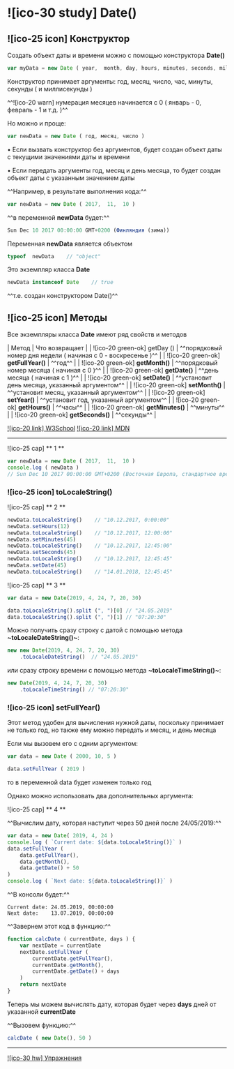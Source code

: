 # ![ico-30 study] Date()


## ![ico-25 icon] Конструктор

Создать объект даты и времени можно с помощью конструктора **Date()**

~~~javascript
var myData = new Date ( year,  month, day, hours, minutes, seconds, milliseconds )
~~~

Конструктор принимает аргументы: год, месяц, число, час, минуты, секунды ( и миллисекунды )

^^![ico-20 warn] нумерация месяцев начинается с 0  ( январь - 0, февраль - 1 и т.д. )^^

Но можно и проще:

~~~javascript
var newData = new Date ( год, месяц, число )
~~~

• Если вызвать конструктор без аргументов, будет создан объект даты с текущими значениями даты и времени

• Если передать аргументы год, месяц и день месяца, то будет создан объект даты с указанным значением даты

^^Например, в результате выполнения кода:^^

~~~javascript
var newData = new Date ( 2017,  11,  10 )
~~~

^^в переменной **newData**  будет:^^

~~~js
Sun Dec 10 2017 00:00:00 GMT+0200 (Финляндия (зима))
~~~

Переменная  **newData**  является объектом

~~~javascript
typeof  newData    // "object"
~~~

Это экземпляр класса **Date**

~~~javascript
newData instanceof Date    // true
~~~

^^т.е. создан конструктором Date()^^

## ![ico-25 icon] Методы

Все экземпляры класса **Date** имеют ряд свойств и методов

| Метод | Что возвращает |
| ![ico-20 green-ok] getDay () | ^^порядковый номер дня недели ( начиная с  0 - воскресенье )^^ |
| ![ico-20 green-ok] **getFullYear()** | ^^год^^ |
| ![ico-20 green-ok] **getMonth()** | ^^порядковый номер месяца ( начиная с  0 )^^ |
| ![ico-20 green-ok] **getDate()** | ^^день месяца ( начиная с  1 )^^ |
| ![ico-20 green-ok] **setDate()** | ^^установит день месяца, указанный аргументом^^ |
| ![ico-20 green-ok] **setMonth()** | ^^установит месяц, указанный аргументом^^ |
| ![ico-20 green-ok] **setYear()** | ^^установит год, указанный аргументом^^ |
| ![ico-20 green-ok] **getHours()** | ^^часы^^ |
| ![ico-20 green-ok] **getMinutes()** | ^^минуты^^ |
| ![ico-20 green-ok] **getSeconds()** | ^^секунды^^ |

[![ico-20 link] W3School](https://www.w3schools.com/js/js_date_methods.asp)
[![ico-20 link] MDN](https://developer.mozilla.org/ru/docs/Web/JavaScript/Reference/Global_Objects/Date)

______________________________________________

![ico-25 cap] ** 1 **

~~~javascript
var newData = new Date ( 2017,  11,  10 )
console.log ( newData )
// Sun Dec 10 2017 00:00:00 GMT+0200 (Восточная Европа, стандартное время)
~~~

### ![ico-25 icon] toLocaleString()

![ico-25 cap] ** 2 **

~~~js
newData.toLocaleString()    // "10.12.2017, 0:00:00"
newData.setHours(12)
newData.toLocaleString()    // "10.12.2017, 12:00:00"
newData.setMinutes(45)
newData.toLocaleString()    // "10.12.2017, 12:45:00"
newData.setSeconds(45)
newData.toLocaleString()    // "10.12.2017, 12:45:45"
newData.setDate(45)
newData.toLocaleString()    // "14.01.2018, 12:45:45"
~~~

![ico-25 cap] ** 3 **

~~~js
var data = new Date(2019, 4, 24, 7, 20, 30)

data.toLocaleString().split (", ")[0] // "24.05.2019"
data.toLocaleString().split (", ")[1] // "07:20:30"
~~~

Можно получить сразу строку с датой с помощью метода **~toLocaleDateString()~**:

~~~js
new new Date(2019, 4, 24, 7, 20, 30)
    .toLocaleDateString()  // "24.05.2019"
~~~

или сразу строку времени с помощью метода **~toLocaleTimeString()~**:

~~~js
new Date(2019, 4, 24, 7, 20, 30)
    .toLocaleTimeString() // "07:20:30"
~~~

### ![ico-25 icon] setFullYear()

Этот метод удобен для вычисления нужной даты, поскольку принимает не только год, но также ему можно передать и месяц, и день месяца

Если мы вызовем его с одним аргументом:

~~~js
var data = new Date ( 2000, 10, 5 )

data.setFullYear ( 2019 )
~~~

то в переменной data будет изменен только год

Однако можно использовать два дополнительных аргумента:

![ico-25 cap] ** 4 **

^^Вычислим дату, которая наступит через 50 дней после 24/05/2019:^^

~~~js
var data = new Date( 2019, 4, 24 )
console.log ( `Current date: ${data.toLocaleString()}` )
data.setFullYear (
    data.getFullYear(),
    data.getMonth(),
    data.getDate() + 50
)
console.log ( `Next date: ${data.toLocaleString()}` )
~~~

^^В консоли будет:^^

~~~console
Current date: 24.05.2019, 00:00:00
Next date:    13.07.2019, 00:00:00
~~~

^^Завернем этот код в функцию:^^

~~~js
function calcDate ( currentDate, days ) {
    var nextDate = currentDate
    nextDate.setFullYear (
        currentDate.getFullYear(),
        currentDate.getMonth(),
        currentDate.getDate() + days
    )
    return nextDate
}
~~~

Теперь мы можем вычислять дату, которая будет через **days** дней от указанной **currentDate**

^^Вызовем функцию:^^

~~~js
calcDate ( new Date(), 50 )
~~~

_________________________________________

[![ico-30 hw] Упражнения](https://docs.google.com/forms/d/e/1FAIpQLScAFYBPpPFxuhTyuT6izba6WKRIN3ETICHKf_IIWCIL0qzkIQ/viewform)
